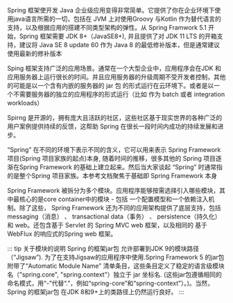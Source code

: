 Spring 框架使开发 Java 企业级应用变得非常简单。它提供了你在企业环境下使用java语言所需的一切，包括在 JVM 上对使用Groovy 与Kotlin 作为替代语言的支持，以及根据应用的搭建不同类型架构的弹性。从 Spring Framwork 5.1 开始，Spring 框架需要 JDK 8+（JavaSE8+), 并且提供了对 JDK 11 LTS 的开箱支持，建议将 Java SE 8 update 60 作为 Java 8 的最低修补版本，但是通常建议使用最新的修补版本

Sping 框架支持广泛的应用场景。通常在一个大型企业中，应用程序会在JDK 和 应用服务器上运行很长的时间。并且应用服务器的升级周期不受开发者控制，其他的可能是以一个含有内嵌的服务器的 jar 包 的形式运行在云环境下。或者是以一个不需要服务器的独立的应用程序的形式运行（比如 作为 batch 或者 integration workloads）

Spirng 是开源的，拥有庞大且活跃的社区，这些社区基于现实世界的各种广泛的用户案例提供持续的反馈，这帮助 Spring 在很长一段时间内成功的持续发展和进步。


“Spring” 在不同的环境下表示不同的含义，它可以用来表示 Spring Framework 项目(Spring 项目家族的起点)本身, 随着时间的推移，很多其他的 Spring 项目逐渐在Spring Framework 的基础上建立起来。然后当大家谈起 “Spring” 时通常指的是整个Spring 项目家族。本参考文档聚焦于基础即 Spring Framework 本身

Spring Framework 被拆分为多个模块。应用程序能够按需选择引入哪些模块，其中最核心的是core container中的模块 - 包括 一个配置模型和一个依赖注入机制。除了这些， Spring Framework 还为不同的应用架构提供了底层支持，包括 messaging（消息）
、 transactional data（事务） 、 persistence（持久化）和 web。还包含基于 Servlet 的 Spring MVC web 框架，以及相同的 基于 WebFlux 的响应式的Spring web 框架。

::: tip 关于模块的说明
Spring 的框架jar包 允许部署到JDK 9的模块路径（“Jigsaw”). 为了在支持Jigsaw的应用程序中使用.Spring Framework 5 的jar包 附带了“Automatic Module Name” 清单条目，这些条目定义了稳定的语言级模块名（”spring.core", "spring.context"）独立于 jar 坐标名. (这些jar包遵循相同的命名模式，用“-”代替“.”，例如“spring-core”和“spring-context”）。)。当然，Spring 的框架jar包 在JDK 8和9+上的类路径上仍然运行良好。
:::